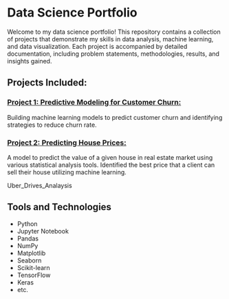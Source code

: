 # Data Science Portfolio

Welcome to my data science portfolio! This repository contains a collection of projects that demonstrate my skills in data analysis, machine learning, and data visualization. Each project is accompanied by detailed documentation, including problem statements, methodologies, results, and insights gained.

## Projects Included:

### [Project 1: Predictive Modeling for Customer Churn: ](link_to_project_1)
Building machine learning models to predict customer churn and identifying strategies to reduce churn rate.

### [Project 2: Predicting House Prices: ](https://github.com/saipreethi-msp/Data-Science-Portfolio/blob/338d073abdfc0e483c84ee9eed243799a032427f/HouseSales_Prediction.ipynb)
A model to predict the value of a given house in real estate market using various statistical analysis tools. Identified the best price that a client can sell their house utilizing machine learning.

Uber_Drives_Analaysis

## Tools and Technologies

- Python
- Jupyter Notebook
- Pandas
- NumPy
- Matplotlib
- Seaborn
- Scikit-learn
- TensorFlow
- Keras
- etc.
